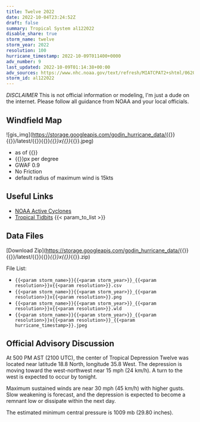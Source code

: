```yaml
---
title: Twelve 2022
date: 2022-10-04T23:24:52Z
draft: false
summary: Tropical System al122022
disable_share: true
storm_name: twelve
storm_year: 2022
resolution: 100
hurricane_timestamp: 2022-10-09T011400+0000
adv_number: 9
last_updated: 2022-10-09T01:14:38+00:00
adv_sources: https://www.nhc.noaa.gov/text/refresh/MIATCPAT2+shtml/062035.shtml;https://www.nhc.noaa.gov/refresh/graphics_at2+shtml/203616.shtml?cone
storm_id: al122022
---
```

*DISCLAIMER* This is not official information or modeling, I'm just a dude on the internet.  Please follow all guidance from NOAA and your local officials.

## Windfield Map
![gis_img](https://storage.googleapis.com/godin_hurricane_data/{{<param storm_name>}}{{<param storm_year>}}/latest/{{<param storm_name>}}{{<param storm_year>}}_{{<param resolution>}}x{{<param resolution>}}_{{<param hurricane_timestamp>}}.jpeg)

- as of {{<param last_updated>}}
- {{<param resolution>}}px per degree
- GWAF 0.9
- No Friction
- default radius of maximum wind is 15kts

## Useful Links
- [NOAA Active Cyclones](https://www.nhc.noaa.gov/)
- [Tropical Tidbits](https://www.tropicaltidbits.com/storminfo/)
{{< param_to_list >}}

## Data Files
[Download Zip](https://storage.googleapis.com/godin_hurricane_data/{{<param storm_name>}}{{<param storm_year>}}/latest/{{<param storm_name>}}{{<param storm_year>}}_{{<param resolution>}}x{{<param resolution>}}_{{<param hurricane_timestamp>}}.zip)

File List:
- `{{<param storm_name>}}{{<param storm_year>}}_{{<param resolution>}}x{{<param resolution>}}.csv`
- `{{<param storm_name>}}{{<param storm_year>}}_{{<param resolution>}}x{{<param resolution>}}.png`
- `{{<param storm_name>}}{{<param storm_year>}}_{{<param resolution>}}x{{<param resolution>}}.wld`
- `{{<param storm_name>}}{{<param storm_year>}}_{{<param resolution>}}x{{<param resolution>}}_{{<param hurricane_timestamp>}}.jpeg`


## Official Advisory Discussion
At 500 PM AST (2100 UTC), the center of Tropical Depression Twelve
was located near latitude 18.8 North, longitude 35.8 West. The
depression is moving toward the west-northwest near 15 mph (24 
km/h). A turn to the west is expected to occur by tonight.
 
Maximum sustained winds are near 30 mph (45 km/h) with higher gusts.
Slow weakening is forecast, and the depression is expected to become
a remnant low or dissipate within the next day.
 
The estimated minimum central pressure is 1009 mb (29.80 inches).